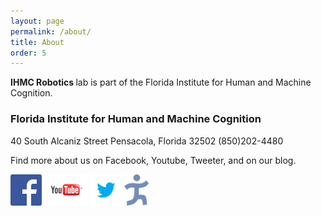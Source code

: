 ```yaml
---
layout: page 
permalink: /about/
title: About
order: 5
---
```


<b>IHMC Robotics </b> lab is part of the Florida Institute for Human and Machine Cognition.


### Florida Institute for Human and Machine Cognition

40 South Alcaniz Street
Pensacola, Florida 32502
(850)202-4480

Find more about us on Facebook, Youtube, Tweeter, and on our blog. 



[facebook-logo]: /resources/images/facebook-logo-50.png
[twitter-logo]: /resources/images/twitter-transparent-logo-50.png
[youtube-logo]: /resources/images/youtube-transparent-logo-50.png
[ihmc-logo]: /resources/images/running-man-logo.png

[![IHMC on Facebook][facebook-logo]](https://www.facebook.com/TheIHMC)  [![IHMC on youtube][youtube-logo]](http://www.youtube.com/DRCihmcRobotics) [![IHMC on twitter][twitter-logo]](http://twitter.com/ihmcrobotics) [![IHMC Blog][ihmc-logo]](http://robots.ihmc.us/blog/)

